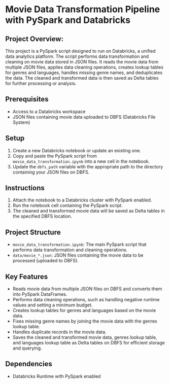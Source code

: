 # Movie Data Transformation Pipeline with PySpark and Databricks

## Project Overview:

This project is a PySpark script designed to run on Databricks, a unified data analytics platform. The script performs data transformation and cleaning on movie data stored in JSON files. It reads the movie data from multiple JSON files, applies data cleaning operations, creates lookup tables for genres and languages, handles missing genre names, and deduplicates the data. The cleaned and transformed data is then saved as Delta tables for further processing or analysis.

## Prerequisites

- Access to a Databricks workspace
- JSON files containing movie data uploaded to DBFS (Databricks File System)

## Setup

1. Create a new Databricks notebook or update an existing one.
2. Copy and paste the PySpark script from `movie_data_transformation.ipynb` into a new cell in the notebook.
3. Update the `dbfs_path` variable with the appropriate path to the directory containing your JSON files on DBFS.


## Instructions

1. Attach the notebook to a Databricks cluster with PySpark enabled.
2. Run the notebook cell containing the PySpark script.
3. The cleaned and transformed movie data will be saved as Delta tables in the specified DBFS location.

## Project Structure

- `movie_data_transformation.ipynb`: The main PySpark script that performs data transformation and cleaning operations.
- `data/movie_*.json`: JSON files containing the movie data to be processed (uploaded to DBFS).

## Key Features

- Reads movie data from multiple JSON files on DBFS and converts them into PySpark DataFrames.
- Performs data cleaning operations, such as handling negative runtime values and setting a minimum budget.
- Creates lookup tables for genres and languages based on the movie data.
- Fixes missing genre names by joining the movie data with the genres lookup table.
- Handles duplicate records in the movie data.
- Saves the cleaned and transformed movie data, genres lookup table, and languages lookup table as Delta tables on DBFS for efficient storage and querying.

## Dependencies

- Databricks Runtime with PySpark enabled
